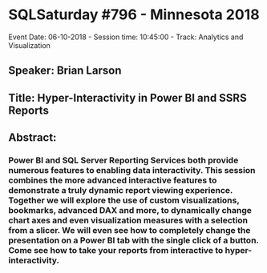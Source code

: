 # SQLSaturday #796 - Minnesota 2018
Event Date: 06-10-2018 - Session time: 10:45:00 - Track: Analytics and Visualization
## Speaker: Brian Larson
## Title: Hyper-Interactivity in Power BI and SSRS Reports
## Abstract:
### Power BI and SQL Server Reporting Services both provide numerous features to enabling data interactivity. This session combines the more advanced interactive features to demonstrate a truly dynamic report viewing experience. Together we will explore the use of custom visualizations, bookmarks, advanced DAX and more, to dynamically change chart axes and even visualization measures with a selection from a slicer. We will even see how to completely change the presentation on a Power BI tab with the single click of a button. Come see how to take your reports from interactive to hyper-interactivity.
